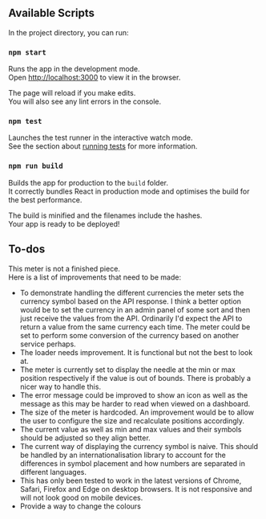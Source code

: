 ## Available Scripts

In the project directory, you can run:

### `npm start`

Runs the app in the development mode.<br>
Open [http://localhost:3000](http://localhost:3000) to view it in the browser.

The page will reload if you make edits.<br>
You will also see any lint errors in the console.

### `npm test`

Launches the test runner in the interactive watch mode.<br>
See the section about [running tests](#running-tests) for more information.

### `npm run build`

Builds the app for production to the `build` folder.<br>
It correctly bundles React in production mode and optimises the build for the best performance.

The build is minified and the filenames include the hashes.<br>
Your app is ready to be deployed!

## To-dos

This meter is not a finished piece.<br>
Here is a list of improvements that need to be made:

* To demonstrate handling the different currencies the meter sets the currency symbol based on the API response. I think a better option would be to set the currency in an admin panel of some sort and then just receive the values from the API. Ordinarily I'd expect the API to return a value from the same currency each time. The meter could be set to perform some conversion of the currency based on another service perhaps.
* The loader needs improvement. It is functional but not the best to look at.
* The meter is currently set to display the needle at the min or max position respectively if the value is out of bounds. There is probably a nicer way to handle this.
* The error message could be improved to show an icon as well as the message as this may be harder to read when viewed on a dashboard.
* The size of the meter is hardcoded. An improvement would be to allow the user to configure the size and recalculate positions accordingly.
* The current value as well as min and max values and their symbols should be adjusted so they align better.
* The current way of displaying the currency symbol is naive. This should be handled by an internationalisation library to account for the differences in symbol placement and how numbers are separated in different languages.
* This has only been tested to work in the latest versions of Chrome, Safari, Firefox and Edge on desktop browsers. It is not responsive and will not look good on mobile devices.
* Provide a way to change the colours
